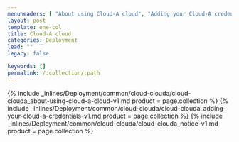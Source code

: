 ```yaml
---
menuheaders: [ "About using Cloud-A cloud", "Adding your Cloud-A credentials", "Notice" ]
layout: post
template: one-col
title: Cloud-A cloud
categories: Deployment
lead: ""
legacy: false

keywords: []
permalink: /:collection/:path
---
```






<a href="#about-using-cloud-a-cloud"></a>{% include _inlines/Deployment/common/cloud-clouda/cloud-clouda_about-using-cloud-a-cloud-v1.md  product = page.collection %}
<a href="#adding-your-cloud-a-credentials"></a>{% include _inlines/Deployment/common/cloud-clouda/cloud-clouda_adding-your-cloud-a-credentials-v1.md  product = page.collection %}
<a href="#notice"></a>{% include _inlines/Deployment/common/cloud-clouda/cloud-clouda_notice-v1.md  product = page.collection %}